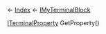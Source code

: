 ← [Index](Api-Index) ← [IMyTerminalBlock](Sandbox.ModAPI.Ingame.IMyTerminalBlock)

[ITerminalProperty](Sandbox.ModAPI.Interfaces.ITerminalProperty) GetProperty()